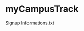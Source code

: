 # myCampusTrack
[Signup Informations.txt](https://github.com/psanjivshrinath/myCampusTrack/files/6856639/Signup.Informations.txt)
